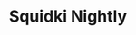 ---
slug: squidki-nightly
title: Squidki Nightly
description: "Squidki Nightly is an exciting online game. Play for free directly in your browser!"
icon: /images/new_mods/Sprunki Nightly.png
url: https://wowtbc.net/sprunkin/sprunki-nightly/index.html
previewImage: /images/new_mods/Sprunki Nightly.png
type: new mods

# SEO配置
seo:
  title: "Squidki Nightly - Play Free Online Game | Fun Browser Games"
  description: "Squidki Nightly - Play this fun online game for free in your browser. No download required!"
  ogImage: "/images/new_mods/Sprunki Nightly.png"
  keywords: "squidki-nightly, online game, browser game, free game, new mods game, play online"

videoUrls:
  - https://www.youtube.com/embed/example1
  - https://www.youtube.com/embed/example2

whyPlay:
  title: "Why Play Squidki Nightly?"
  items:
    - "Immersive Gameplay: Squidki Nightly offers an engaging and immersive gaming experience that will keep you entertained for hours"
    - "Challenging Levels: Test your skills with increasingly difficult challenges and obstacles"
    - "Beautiful Graphics: Enjoy stunning visuals and smooth animations that bring the game world to life"
    - "Regular Updates: New content and features are added regularly to keep the game fresh and exciting"
    - "Free to Play: Experience all the fun without spending a penny"
    - "Community Features: Connect with other players, share strategies, and compete for high scores"
    - "Cross-Platform: Play on any device with a web browser, no downloads required"

features:
  title: "Key Features of Squidki Nightly"
  image: "/images/new_mods/Sprunki Nightly.png"
  items:
    - "Intuitive Controls: Easy to learn controls make Squidki Nightly accessible for players of all skill levels"
    - "Multiple Game Modes: Enjoy various gameplay options that provide different challenges and experiences"
    - "Character Customization: Personalize your gaming experience with unique characters and items"
    - "Achievement System: Complete special tasks to earn rewards and recognition"
    - "Leaderboards: Compete with players worldwide and see who can achieve the highest scores"

characteristics:
  title: "Game Characteristics"
  image: "/images/new_mods/Sprunki Nightly.png"
  items:
    - "Genre: New mods game with elements of strategy and skill"
    - "Difficulty: Suitable for both casual gamers and those seeking a challenge"
    - "Play Time: Quick sessions or extended gameplay, depending on your preference"
    - "Art Style: Vibrant and engaging visuals that enhance the gaming experience"
    - "Sound Design: Immersive audio that complements the gameplay perfectly"

info: "Squidki Nightly is an exciting online game that offers players a unique and engaging gaming experience. With its intuitive controls, stunning visuals, and challenging gameplay, Squidki Nightly provides hours of entertainment for players of all ages and skill levels. Whether you're looking for a quick gaming session during a break or an extended play session, Squidki Nightly delivers an immersive experience that will keep you coming back for more. The game features multiple levels of increasing difficulty, ensuring that players are constantly challenged as they progress. With regular updates adding new content and features, Squidki Nightly remains fresh and exciting, providing endless entertainment options for its growing community of players."

howToPlayIntro: "Welcome to Squidki Nightly! This guide will walk you through the basics and help you master the game. Whether you're a beginner or looking to improve your skills, these tips and instructions will enhance your gaming experience."

howToPlaySteps:
  - title: "Getting Started"
    description: "Begin your Squidki Nightly adventure by familiarizing yourself with the controls. Use your keyboard or mouse to navigate through the game interface. The tutorial will guide you through the basic mechanics and help you understand the objectives."
  - title: "Understanding the Objectives"
    description: "In Squidki Nightly, your main goal is to progress through levels by completing specific objectives. Each level presents unique challenges that require different strategies and approaches."
  - title: "Mastering the Controls"
    description: "Practice using the controls to improve your precision and reaction time. Squidki Nightly requires quick reflexes and strategic thinking to overcome obstacles and defeat opponents."
  - title: "Utilizing Power-ups"
    description: "Collect power-ups throughout the game to enhance your abilities and overcome difficult challenges. Each power-up offers unique advantages that can be crucial for success."
  - title: "Developing Strategies"
    description: "As you progress in Squidki Nightly, develop effective strategies for different scenarios. Analyze patterns, anticipate challenges, and adapt your approach to maximize your performance."

faq:
  title: "Frequently Asked Questions about Squidki Nightly"
  items:
    - question: "Is Squidki Nightly free to play?"
      answer: "Yes, Squidki Nightly is completely free to play directly in your web browser. No downloads or purchases are required to enjoy the full game experience."
    - question: "Can I play Squidki Nightly on mobile devices?"
      answer: "Yes, Squidki Nightly is optimized for both desktop and mobile play. You can enjoy the game on any device with a web browser and internet connection."
    - question: "Are there any in-game purchases?"
      answer: "While Squidki Nightly is free to play, there may be optional in-game purchases available for cosmetic items or additional features that don't affect core gameplay."
    - question: "How often is Squidki Nightly updated?"
      answer: "The developers regularly update Squidki Nightly with new content, features, and improvements based on player feedback and game performance."
    - question: "Can I play Squidki Nightly offline?"
      answer: "Currently, Squidki Nightly requires an internet connection to play as it's a browser-based online game."
    - question: "Is Squidki Nightly suitable for children?"
      answer: "Yes, Squidki Nightly is designed to be family-friendly and suitable for players of all ages."
    - question: "How do I report bugs or issues?"
      answer: "If you encounter any problems while playing Squidki Nightly, you can report them through the game's support page or contact the developers directly through their website."
    - question: "Still Have Questions?"
      answer: "If you have additional questions about Squidki Nightly that aren't covered in this FAQ, please visit our support center or contact our customer service team for assistance."
---